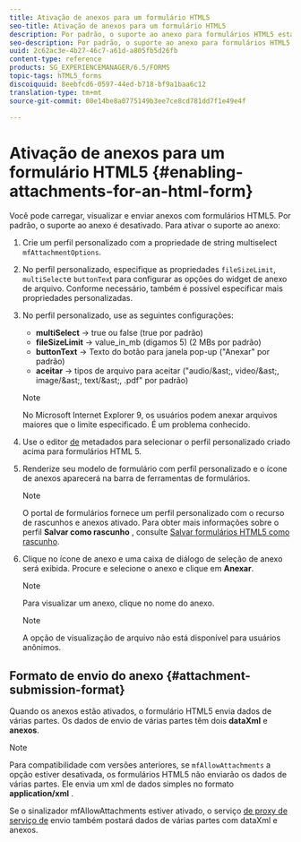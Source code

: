 ```yaml
---
title: Ativação de anexos para um formulário HTML5
seo-title: Ativação de anexos para um formulário HTML5
description: Por padrão, o suporte ao anexo para formulários HTML5 está desativado.
seo-description: Por padrão, o suporte ao anexo para formulários HTML5 está desativado.
uuid: 2c62ac3e-4b27-46c7-a61d-a805fb5d26fb
content-type: reference
products: SG_EXPERIENCEMANAGER/6.5/FORMS
topic-tags: hTML5_forms
discoiquuid: 8eebfcd6-0597-44ed-b718-bf9a1baa6c12
translation-type: tm+mt
source-git-commit: 00e14be8a0775149b3ee7ce8cd781dd7f1e49e4f

---
```



# Ativação de anexos para um formulário HTML5 {#enabling-attachments-for-an-html-form}

Você pode carregar, visualizar e enviar anexos com formulários HTML5. Por padrão, o suporte ao anexo é desativado. Para ativar o suporte ao anexo:

1. Crie um perfil [](/help/forms/using/custom-profile.md) personalizado com a propriedade de string multiselect `mfAttachmentOptions`.
1. No perfil personalizado, especifique as propriedades `fileSizeLimit`, `multiSelect`e `buttonTex`t para configurar as opções do widget de anexo de arquivo. Conforme necessário, também é possível especificar mais propriedades personalizadas.

1. No perfil personalizado, use as seguintes configurações:

   * **multiSelect** -> true ou false (true por padrão)
   * **fileSizeLimit** -> value_in_mb (digamos 5) (2 MBs por padrão)
   * **buttonText** -> Texto do botão para janela pop-up (&quot;Anexar&quot; por padrão)
   * **aceitar** -> tipos de arquivo para aceitar (&quot;audio/&amp;ast;, video/&amp;ast;, image/&amp;ast;, text/&amp;ast;, .pdf&quot; por padrão)
   >[!NOTE]
   >
   >No Microsoft Internet Explorer 9, os usuários podem anexar arquivos maiores que o limite especificado. É um problema conhecido.

1. Use o editor [de](/help/forms/using/manage-form-metadata.md) metadados para selecionar o perfil personalizado criado acima para formulários HTML 5.
1. Renderize seu modelo de formulário com perfil personalizado e o ícone de anexos aparecerá na barra de ferramentas de formulários.

   >[!NOTE]
   >
   >O portal de formulários fornece um perfil personalizado com o recurso de rascunhos e anexos ativado. Para obter mais informações sobre o perfil **Salvar como rascunho** , consulte [Salvar formulários HTML5 como rascunho](/help/forms/using/saving-html5-form-draft.md).

1. Clique no ícone de anexo e uma caixa de diálogo de seleção de anexo será exibida. Procure e selecione o anexo e clique em **Anexar**.

   >[!NOTE]
   >
   >Para visualizar um anexo, clique no nome do anexo.

   >[!NOTE]
   >
   >A opção de visualização de arquivo não está disponível para usuários anônimos.

## Formato de envio do anexo {#attachment-submission-format}

Quando os anexos estão ativados, o formulário HTML5 envia dados de várias partes. Os dados de envio de várias partes têm dois **dataXml** e **anexos**.

>[!NOTE]
>
>Para compatibilidade com versões anteriores, se `mfAllowAttachments` a opção estiver desativada, os formulários HTML5 não enviarão os dados de várias partes. Ele envia um xml de dados simples no formato **application/xml** .

Se o sinalizador mfAllowAttachments estiver ativado, o serviço [de proxy de serviço de](/help/forms/using/service-proxy.md) envio também postará dados de várias partes com dataXml e anexos.
